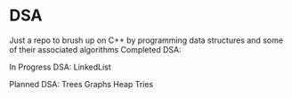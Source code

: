 # DSA

Just a repo to brush up on C++ by programming data structures and some of their associated algorithms
Completed DSA:

In Progress DSA:
LinkedList

Planned DSA:
Trees
Graphs
Heap
Tries

